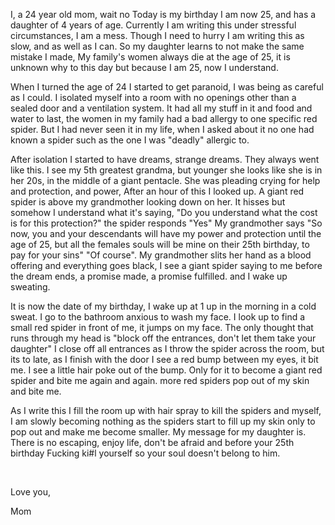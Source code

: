 I, a 24 year old mom, wait no Today is my birthday I am now 25, and has a daughter of 4 years of age. Currently I am writing this under stressful circumstances, I am a mess. Though I need to hurry I am writing this as slow, and as well as I can. So my daughter learns to not make the same mistake I made, My family's women always die at the age of 25, it is unknown why to this day but because I am 25, now I understand.

When I turned the age of 24 I started to get paranoid, I was being as careful as I could. I isolated myself into a room with no openings other than a sealed door and a ventilation system. It had all my stuff in it and food and water to last, the women in my family had a bad allergy to one specific red spider. But I had never seen it in my life, when I asked about it no one had known a spider such as the one I was "deadly" allergic to.

After isolation I started to have dreams, strange dreams. They always went like this. I see my 5th greatest grandma, but younger she looks like she is in her 20s, in the middle of a giant pentacle. She was pleading crying for help and protection, and power, After an hour of this I looked  up. A giant red spider is above my grandmother looking down on her. It hisses but somehow I understand what it's saying, "Do you understand what the cost is for this protection?" the spider responds "Yes" My grandmother says "So now, you and your descendants will have my power and protection until the age of 25, but all the females souls will be mine on their 25th birthday, to pay for your sins" "Of course". My grandmother slits her hand as a blood offering and everything goes black, I see a giant spider saying to me before the dream ends, a promise made, a promise fulfilled. and I wake up sweating.

It is now the date of my birthday, I wake up at 1 up  in the morning in a cold sweat. I go to the bathroom anxious to wash my face. I look up to find a small red spider in front of me, it jumps on my face. The only thought that runs through my head is "block off the entrances, don't let them take your daughter" I close off all entrances as I throw the spider across the room, but its to late, as I finish with the door I see a red bump between my eyes, it bit me. I see a little hair poke out of the bump. Only for it to become a giant red spider and bite me again and again. more red spiders  pop out of my skin and bite me.

As I write this I fill the room up with hair spray to kill the spiders and myself, I am slowly becoming nothing as the spiders start to fill up my skin only to pop out and make me become smaller. My message for my daughter is. There is no escaping, enjoy life, don't be afraid and before your 25th birthday Fucking ki#l yourself so your soul doesn't belong to him.

&#x200B;

Love you,

Mom